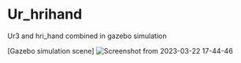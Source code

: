 # Ur_hrihand
Ur3 and hri_hand combined in gazebo simulation

[Gazebo simulation scene]
![Screenshot from 2023-03-22 17-44-46](https://user-images.githubusercontent.com/56619098/226848122-43d88fc9-727d-45e1-8580-db26c9285389.png)

